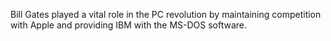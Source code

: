 Bill Gates played a vital role in the PC revolution by maintaining competition with Apple and providing IBM with the MS-DOS software.

